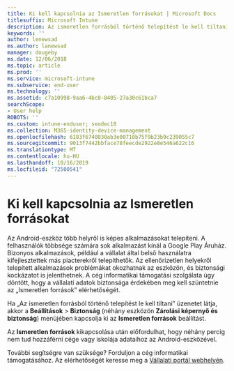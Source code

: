 ```yaml
---
title: Ki kell kapcsolnia az Ismeretlen forrásokat | Microsoft Docs
titlesuffix: Microsoft Intune
description: Az ismeretlen forrásból történő telepítést le kell tiltani.
keywords: ''
author: lenewsad
ms.author: lanewsad
manager: dougeby
ms.date: 12/06/2018
ms.topic: article
ms.prod: ''
ms.service: microsoft-intune
ms.subservice: end-user
ms.technology: ''
ms.assetid: c7a10998-9aa6-4bc0-8405-27a30c61bca7
searchScope:
- User help
ROBOTS: ''
ms.custom: intune-enduser; seodec18
ms.collection: M365-identity-device-management
ms.openlocfilehash: 6183f6740030ab3e00710b75f9b23b9c239055c7
ms.sourcegitcommit: 9013f7442bbface78feecde2922e8e546a622c16
ms.translationtype: MT
ms.contentlocale: hu-HU
ms.lasthandoff: 10/16/2019
ms.locfileid: "72500541"
---
```

# <a name="you-need-to-turn-off-unknown-sources"></a>Ki kell kapcsolnia az Ismeretlen forrásokat

Az Android-eszköz több helyről is képes alkalmazásokat telepíteni. A felhasználók többsége számára sok alkalmazást kínál a Google Play Áruház. Bizonyos alkalmazások, például a vállalat által belső használatra kifejlesztettek más piacterekről telepíthetők. Az ellenőrizetlen helyekről telepített alkalmazások problémákat okozhatnak az eszközön, és biztonsági kockázatot is jelenthetnek. A cég informatikai támogatási szolgálata úgy döntött, hogy a vállalati adatok biztonsága érdekében meg kell szüntetnie az „Ismeretlen források” elérhetőségét.

Ha „Az ismeretlen forrásból történő telepítést le kell tiltani” üzenetet látja, akkor a **Beállítások** > **Biztonság** (néhány eszközön **Zárolási képernyő és biztonság**) menüjében kapcsolja ki az **Ismeretlen források** beállítást.

Az **Ismeretlen források** kikapcsolása után előfordulhat, hogy néhány percig nem tud hozzáférni cége vagy iskolája adataihoz az Android-eszközével.

További segítségre van szüksége? Forduljon a cég informatikai támogatásához. Az elérhetőségét keresse meg a [Vállalati portál webhelyén](https://go.microsoft.com/fwlink/?linkid=2010980).
